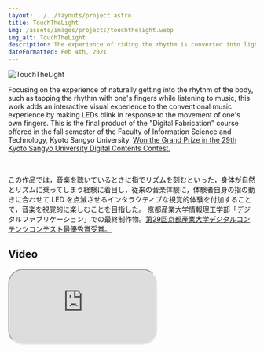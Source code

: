 ```yaml
---
layout: ../../layouts/project.astro
title: TouchTheLight
img: /assets/images/projects/touchthelight.webp
img_alt: TouchTheLight
description: The experience of riding the rhythm is converted into light to provide an interactive musical experience.
dateFormatted: Feb 4th, 2021
---
```


![TouchTheLight](/assets/images/projects/touchthelight.webp)

Focusing on the experience of naturally getting into the rhythm of the body, such as tapping the rhythm with one's fingers while listening to music, this work adds an interactive visual experience to the conventional music experience by making LEDs blink in response to the movement of one's own fingers.
This is the final product of the "Digital Fabrication" course offered in the fall semester of the Faculty of Information Science and Technology, Kyoto Sangyo University. [Won the Grand Prize in the 29th Kyoto Sangyo University Digital Contents Contest.](http://info.cse.kyoto-su.ac.jp/?page_id=9957)

<br/>

この作品では，音楽を聴いているときに指でリズムを刻むといった，身体が自然とリズムに乗ってしまう経験に着目し，従来の音楽体験に，体験者自身の指の動きに合わせて LED を点滅させるインタラクティブな視覚的体験を付加することで，音楽を視覚的に楽しむことを目指した。
京都産業大学情報理工学部「デジタルファブリケーション」での最終制作物。[第29回京都産業大学デジタルコンテンツコンテスト最優秀賞受賞。](http://info.cse.kyoto-su.ac.jp/?page_id=9957)

## Video

<div>
  <iframe
    src="https://www.youtube.com/embed/oq2FVPgH58k?si=4tYJiGMHWlaNS5Vo"
    title="TouchTheLight PV"
    class="w-full"
    style="border-radius: 30px; aspect-ratio: 16 / 9;"
  ></iframe>
</div>
